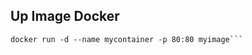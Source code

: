 
## Up Image Docker

```docker build -t myimage .
docker run -d --name mycontainer -p 80:80 myimage```
